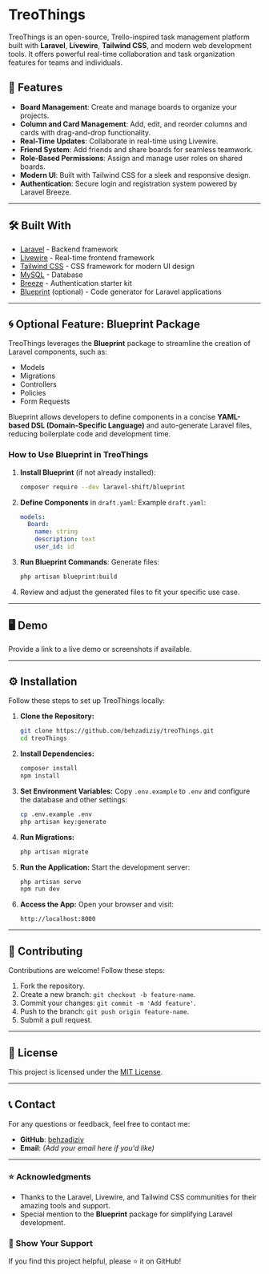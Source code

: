 
# TreoThings

TreoThings is an open-source, Trello-inspired task management platform built with **Laravel**, **Livewire**, **Tailwind CSS**, and modern web development tools. It offers powerful real-time collaboration and task organization features for teams and individuals.

## 🚀 Features

- **Board Management**: Create and manage boards to organize your projects.
- **Column and Card Management**: Add, edit, and reorder columns and cards with drag-and-drop functionality.
- **Real-Time Updates**: Collaborate in real-time using Livewire.
- **Friend System**: Add friends and share boards for seamless teamwork.
- **Role-Based Permissions**: Assign and manage user roles on shared boards.
- **Modern UI**: Built with Tailwind CSS for a sleek and responsive design.
- **Authentication**: Secure login and registration system powered by Laravel Breeze.

---

## 🛠️ Built With

- [Laravel](https://laravel.com/) - Backend framework
- [Livewire](https://livewire.dev/) - Real-time frontend framework
- [Tailwind CSS](https://tailwindcss.com/) - CSS framework for modern UI design
- [MySQL](https://www.mysql.com/) - Database
- [Breeze](https://laravel.com/docs/11.x/starter-kits#laravel-breeze) - Authentication starter kit
- [Blueprint](https://github.com/laravel-shift/blueprint) (optional) - Code generator for Laravel applications

---

## 🌀 Optional Feature: Blueprint Package

TreoThings leverages the **Blueprint** package to streamline the creation of Laravel components, such as:

- Models
- Migrations
- Controllers
- Policies
- Form Requests

Blueprint allows developers to define components in a concise **YAML-based DSL (Domain-Specific Language)** and auto-generate Laravel files, reducing boilerplate code and development time.

### How to Use Blueprint in TreoThings

1. **Install Blueprint** (if not already installed):
   ```bash
   composer require --dev laravel-shift/blueprint
   ```

2. **Define Components** in `draft.yaml`:
   Example `draft.yaml`:
   ```yaml
   models:
     Board:
       name: string
       description: text
       user_id: id
   ```

3. **Run Blueprint Commands**:
   Generate files:
   ```bash
   php artisan blueprint:build
   ```

4. Review and adjust the generated files to fit your specific use case.

---

## 🖥️ Demo

Provide a link to a live demo or screenshots if available.

---

## ⚙️ Installation

Follow these steps to set up TreoThings locally:

1. **Clone the Repository:**
   ```bash
   git clone https://github.com/behzadiziy/treoThings.git
   cd treoThings
   ```

2. **Install Dependencies:**
   ```bash
   composer install
   npm install
   ```

3. **Set Environment Variables:**
   Copy `.env.example` to `.env` and configure the database and other settings:
   ```bash
   cp .env.example .env
   php artisan key:generate
   ```

4. **Run Migrations:**
   ```bash
   php artisan migrate
   ```

5. **Run the Application:**
   Start the development server:
   ```bash
   php artisan serve
   npm run dev
   ```

6. **Access the App:**
   Open your browser and visit:
   ```
   http://localhost:8000
   ```

---

## 🤝 Contributing

Contributions are welcome! Follow these steps:

1. Fork the repository.
2. Create a new branch: `git checkout -b feature-name`.
3. Commit your changes: `git commit -m 'Add feature'`.
4. Push to the branch: `git push origin feature-name`.
5. Submit a pull request.

---

## 📜 License

This project is licensed under the [MIT License](LICENSE).

---

## 📞 Contact

For any questions or feedback, feel free to contact me:

- **GitHub**: [behzadiziy](https://github.com/behzadiziy)
- **Email**: *(Add your email here if you'd like)*

---

### ⭐ Acknowledgments

- Thanks to the Laravel, Livewire, and Tailwind CSS communities for their amazing tools and support.
- Special mention to the **Blueprint** package for simplifying Laravel development.

### 🌟 Show Your Support

If you find this project helpful, please ⭐ it on GitHub!
